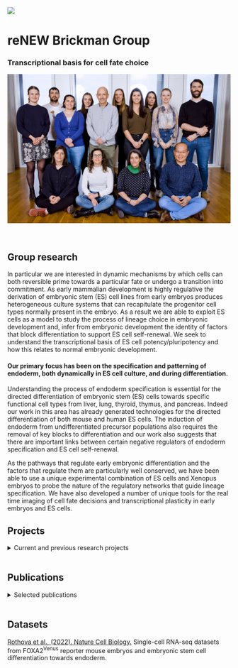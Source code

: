 ![](https://github.com/user/READMEbanner.png) 

# reNEW Brickman Group
### Transcriptional basis for cell fate choice
![](https://github.com/brickmanlab/.github/blob/master/profile/Brickman1.jpg)

<br>

## Group research
In particular we are interested in dynamic mechanisms by which cells can both reversible prime towards a particular fate or undergo a transition into commitment. As early mammalian development is highly regulative the derivation of embryonic stem (ES) cell lines from early embryos produces heterogeneous culture systems that can recapitulate the progenitor cell types normally present in the embryo. As a result we are able to exploit ES cells as a model to study the process of lineage choice in embryonic development and, infer from embryonic development the identity of factors that block differentiation to support ES cell self-renewal. We seek to understand the transcriptional basis of ES cell potency/pluripotency and how this relates to normal embryonic development.

#### Our primary focus has been on the specification and patterning of endoderm, both dynamically in ES cell culture, and during differentiation.

Understanding the process of endoderm specification is essential for the directed differentiation of embryonic stem (ES) cells towards specific functional cell types from liver, lung, thyroid, thymus, and pancreas. Indeed our work in this area has already generated technologies for the directed differentiation of both mouse and human ES cells. The induction of endoderm from undifferentiated precursor populations also requires the removal of key blocks to differentiation and our work also suggests that there are important links between certain negative regulators of endoderm specification and ES cell self-renewal.

As the pathways that regulate early embryonic differentiation and the factors that regulate them are particularly well conserved, we have been able to use a unique experimental combination of ES cells and Xenopus embryos to probe the nature of the regulatory networks that guide lineage specification. We have also developed a number of unique tools for the real time imaging of cell fate decisions and transcriptional plasticity in early embryos and ES cells.
<br>

## Projects
<details>
  <summary> Current and previous research projects </summary>
<br>


#### Extrinsic Signals that Regulate Lineage Priming in ES cells
We have found that ES cells are composed of two populations of self-renewing and dynamically interconverting populations of early epiblast and primitive endoderm progenitors. We are interested in the signals that drive cells from one state to another and, signals that block cells, from a primed endoderm state, from entering differentiation. We are involved with a number of collaborative projects directed at collecting quantitative real time data to understand these processes.

#### Intrinsic Factors Regulating Heterogeneity and Self Renewal in ES cells
We have observed that the expression of a large number of early endoderm and epiblast genes change as ES cells transit between an early epiblast and endoderm state. We are interested in the transcriptional mechanisms that regulate this reversible lineage priming.

#### Function of the Conserved Transcription Factor Network Downstream of Oct4
We have identified a set of targets regulated by Oct4 and its homologues in Xenopus. We are interested in the means by which these factors regulate differentiation.
 
#### Transcriptional Basis for Lineage Specification in Endoderm
We have been using a number of genomewide technologies to characterise the changes transcription factor and RNA polymerase binding associated with specific precursor populations during the progressive specification of endoderm from pluripotent ES cells. We are particularly interested in the means by which signalling pathways impact on the progressive specification of transcription factor networks.
  
#### Polarity, Self Renewal and Differentiation
We have found that one of the major effectors of Fgf signalling during ES cell differentiation towards endoderm is remodelling of the extra-cellular matrix. This matrix is able to pattern naïve endoderm at the same time as inducing polarised endodermal epithelia. We are interested in the means by adhesive information is input into transcriptional programs. We have also associated the regulation of cellular adhesion with the Oct4 target network and are interested in how changes in cellular adhesion impact on cellular potency and commitment.

<br >
  
### Previous Achievements

#### Revised Definitions of Pluripotency based on Low Level Dynamic Changes in Transcriptional States Associated with Cell Fate Choice in ES cells. 
We have developed a series of highly sensitive fluorescent reporter ES cell lines that have enabled us to define functionally distinct populations of self-renewing ES cells (Canham link, recent Current Opinions paper). These reporters employ a reiterated IRES sequence that functions as a translational amplifier to drive the expression of highly sensitive fluorescent proteins cells (see both Tsakiridis et al, NAR 2009 and Canham et al, PLoS Biol 2010) to give a highly sensitive and dynamic read out of lineage primed states in single cells.

#### A Model for Endoderm Induction and Expansion
We have established a number of additional fluorescent reporter ES cell lines alongside defined in vitro systems for embryonic differentiation. We have been able to derive, purify and expand defined anterior endoderm using these reporters. We were able to successfully expand ES cell derived endoderm for multiple passages and use our in vitro model system to uncover a new role for Fgf signalling during endoderm specification. (Morrison et al, Cell Stem Cell 2008, Livigni et al Curr Protocols In Stem Cell Biol, 2009).

#### A Defined and Conserved Oct4 Target Network
We have shown that the activity of Oct4, an essential ES cell transcription factor, is conserved in evolution and related to the activation of a conserved program of gene expression that suppresses differentiation and commitment in early development (Morrison and Brickman, Dev 2006, Hammachi et al, Cell Reporter 2012).


</details>

<br>

## Publications
<details>
  <summary> Selected publications </summary>
<br>

Rothová, M. M., Nielsen, A. V., Proks, M., Wong, Y. F., Riveiro, A. R., Linneberg-Agerholm, M., David, E., Amit, I., Trusina, A., and Brickman, J. M. **(2022)**. [Identification of the central intermediate in the extra-embryonic to embryonic endoderm transition through single-cell transcriptomics](https://www.nature.com/articles/s41556-022-00923-x). _Nature Cell Biology_, doi: 10.1038/s41556-022-00923-x.

Hamilton, W.B., Mosesson, Y., Monteiro, R.S., Emdal, K.B., Knudsen, T.E., Francavilla, C., Barkai, N., Olsen, J.V. and Brickman, J.M. **(2019)**. [Dynamic lineage priming is driven via direct enhancer regulation by ERK](https://www.nature.com/articles/s41586-019-1732-z). _Nature_, doi: 10.1038/s41586-019-1732-z.

Weinert, B.T., Narita, T., Satpathy, S., Srinivasan, B., Hansen, B.K., Scholz, C., Hamilton, W.B., Zucconi, B.E., Wang, W.W., Liu, W.R., Brickman, J.M., Kesicki, E.A., Lai, A., Bromberg, K.D., Cole, P.A., and Choudhary, C. **(2018)**. [Time-Resolved Analysis Reveals Rapid Dynamics and Broad Scope of the CBP/p300 Acetylome](https://www.sciencedirect.com/science/article/pii/S0092867418305269?via%3Dihub). _Cell_ 174, 231-244.e212, doi:10.1016/j.cell.2018.04.033.

Anderson, K.G.V., Hamilton, W.B., Roske, F.V., Azad, A., Knudsen, T.E., Canham, M.A., Forrester, L.M., and Brickman, J.M. **(2017)**. [Insulin fine-tunes self-renewal pathways governing naive pluripotency and extra-embryonic endoderm](https://www.nature.com/articles/ncb3617). _Nature Cell Biology_ 19, 1164-1177, doi:10.1038/ncb3617.

Nissen, S.B., Perera, M., Gonzalez, J.M., Morgani, S.M., Jensen, M.H., Sneppen, K., Brickman, J.M.*, and Trusina, A.* **(2017)**. [Four simple rules that are sufficient to generate the mammalian blastocyst](https://journals.plos.org/plosbiology/article?id=10.1371/journal.pbio.2000737). _PLoS Biol_ 15, e2000737, doi:10.1371/journal.pbio.2000737.  *joint senior author

Migueles, R.P., Shaw, L., Rodrigues, N.P., May, G., Henseleit, K., Anderson, K.G., Goker, H., Jones, C.M., de Bruijn, M.F., Brickman, J.M., and Enver, T. **(2017)**. [Transcriptional regulation of Hhex in hematopoiesis and hematopoietic stem cell ontogeny](https://www.sciencedirect.com/science/article/pii/S0012160616306388?via%3Dihub). _Developmental Biology_ 424, 236-245, doi:10.1016/j.ydbio.2016.12.021.

Illingworth, R.S., Hölzenspies, J.J., Roske, F.V., Bickmore, W.A., and Brickman, J.M. **(2016)**. [Polycomb enables primitive endoderm lineage priming in embryonic stem cells](https://elifesciences.org/articles/14926). _Elife_ 5, doi:10.7554/eLife.14926.

Martin Gonzalez, J., Morgani, S.M., Bone, R.A., Bonderup, K., Abelchian, S., Brakebusch, C., and Brickman, J.M. **(2016)**. [Embryonic Stem Cell Culture Conditions Support Distinct States Associated with Different Developmental Stages and Potency](https://www.sciencedirect.com/science/article/pii/S2213671116301333?via%3Dihub). _Stem Cell Reports_ 7, 177-191, doi:10.1016/j.stemcr.2016.07.009.
</details>

<br>

## Datasets
[Rothova et al., (2022). Nature Cell Biology.](https://zenodo.org/record/6566016#.ZFoIu9JBxhF) Single-cell RNA-seq datasets from FOXA2<sup>Venus</sup> reporter mouse embryos and embryonic stem cell differentiation towards endoderm.

